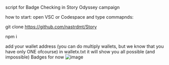 script for Badge Checking in Story Odyssey campaign

how to start:
open VSC or Codespace and type commapnds:

git clone https://github.com/nastrdmt/Story

npm i

add your wallet address (you can do multiply wallets, but we know that you have only ONE ofcourse) in walletx.txt
it will show you all possible (and impossible) Badges for now
![image](https://github.com/user-attachments/assets/fba4c5e7-7737-458f-8142-0daeb17ad115)
